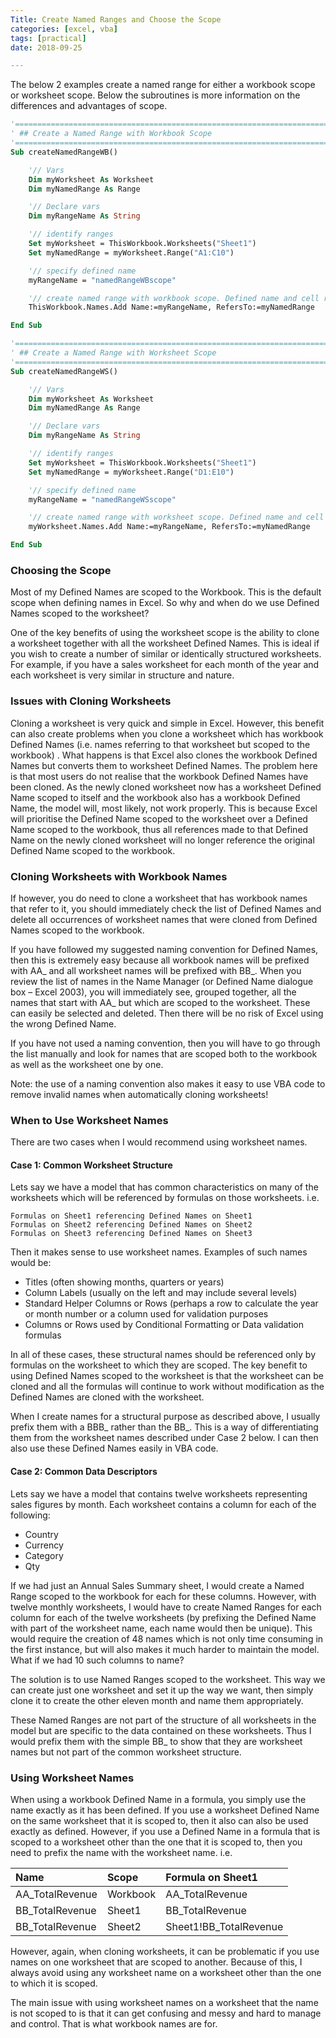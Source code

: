 ```yaml
---
Title: Create Named Ranges and Choose the Scope
categories: [excel, vba]
tags: [practical]
date: 2018-09-25

---
```


The below 2 examples create a named range for either a workbook scope or worksheet scope.
Below the subroutines is more information on the differences and advantages of scope.

```vb
'==================================================================================================
' ## Create a Named Range with Workbook Scope
'==================================================================================================
Sub createNamedRangeWB()

    '// Vars
    Dim myWorksheet As Worksheet
    Dim myNamedRange As Range

    '// Declare vars
    Dim myRangeName As String

    '// identify ranges
    Set myWorksheet = ThisWorkbook.Worksheets("Sheet1")
    Set myNamedRange = myWorksheet.Range("A1:C10")

    '// specify defined name
    myRangeName = "namedRangeWBscope"

    '// create named range with workbook scope. Defined name and cell range are as specified
    ThisWorkbook.Names.Add Name:=myRangeName, RefersTo:=myNamedRange

End Sub

'==================================================================================================
' ## Create a Named Range with Worksheet Scope
'==================================================================================================
Sub createNamedRangeWS()

    '// Vars
    Dim myWorksheet As Worksheet
    Dim myNamedRange As Range

    '// Declare vars
    Dim myRangeName As String

    '// identify ranges
    Set myWorksheet = ThisWorkbook.Worksheets("Sheet1")
    Set myNamedRange = myWorksheet.Range("D1:E10")

    '// specify defined name
    myRangeName = "namedRangeWSscope"

    '// create named range with worksheet scope. Defined name and cell range are as specified
    myWorksheet.Names.Add Name:=myRangeName, RefersTo:=myNamedRange

End Sub
```

### Choosing the Scope
Most of my Defined Names are scoped to the Workbook. This is the default scope when defining names in Excel. So why and when do we use Defined Names scoped to the worksheet?

One of the key benefits of using the worksheet scope is the ability to clone a worksheet together with all the worksheet Defined Names. This is ideal if you wish to create a number of similar or identically structured worksheets. For example, if you have a sales worksheet for each month of the year and each worksheet is very similar in structure and nature.

### Issues with Cloning Worksheets
Cloning a worksheet is very quick and simple in Excel. However, this benefit can also create problems when you clone a worksheet which has workbook Defined Names (i.e. names referring to that worksheet but scoped to the workbook) . What happens is that Excel also clones the workbook Defined Names but converts them to worksheet Defined Names. The problem here is that most users do not realise that the workbook Defined Names have been cloned. As the newly cloned worksheet now has a worksheet Defined Name scoped to itself and the workbook also has a workbook Defined Name, the model will, most likely, not work properly. This is because Excel will prioritise the Defined Name scoped to the worksheet over a Defined Name scoped to the workbook, thus all references made to that Defined Name on the newly cloned worksheet will no longer reference the original Defined Name scoped to the workbook.

### Cloning Worksheets with Workbook Names
If however, you do need to clone a worksheet that has workbook names that refer to it, you should immediately check the list of Defined Names and delete all occurrences of worksheet names that were cloned from Defined Names scoped to the workbook.

If you have followed my suggested naming convention for Defined Names, then this is extremely easy because all workbook names will be prefixed with AA_ and all worksheet names will be prefixed with BB_. When you review the list of names in the Name Manager (or Defined Name dialogue box – Excel 2003), you will immediately see, grouped together, all the names that start with AA_ but which are scoped to the worksheet. These can easily be selected and deleted. Then there will be no risk of Excel using the wrong Defined Name.

If you have not used a naming convention, then you will have to go through the list manually and look for names that are scoped both to the workbook as well as the worksheet one by one.

Note: the use of a naming convention also makes it easy to use VBA code to remove invalid names when automatically cloning worksheets!

### When to Use Worksheet Names
There are two cases when I would recommend using worksheet names.

#### Case 1: Common Worksheet Structure
Lets say we have a model that has common characteristics on many of the worksheets which will be referenced by formulas on those worksheets. i.e.

```
Formulas on Sheet1 referencing Defined Names on Sheet1
Formulas on Sheet2 referencing Defined Names on Sheet2
Formulas on Sheet3 referencing Defined Names on Sheet3
```

Then it makes sense to use worksheet names. Examples of such names would be:
- Titles (often showing months, quarters or years)
- Column Labels (usually on the left and may include several levels)
- Standard Helper Columns or Rows (perhaps a row to calculate the year or month number or a column used for validation purposes
- Columns or Rows used by Conditional Formatting or Data validation formulas

In all of these cases, these structural names should be referenced only by formulas on the worksheet to which they are scoped. The key benefit to using Defined Names scoped to the worksheet is that the worksheet can be cloned and all the formulas will continue to work without modification as the Defined Names are cloned with the worksheet.

When I create names for a structural purpose as described above, I usually prefix them with a BBB_ rather than the BB_. This is a way of differentiating them from the worksheet names described under Case 2 below. I can then also use these Defined Names easily in VBA code.

#### Case 2: Common Data Descriptors
Lets say we have a model that contains twelve worksheets representing sales figures by month. Each worksheet contains a column for each of the following:
- Country
- Currency
- Category
- Qty

If we had just an Annual Sales Summary sheet, I would create a Named Range scoped to the workbook for each for these columns. However, with twelve monthly worksheets, I would have to create Named Ranges for each column for each of the twelve worksheets (by prefixing the Defined Name with part of the worksheet name, each name would then be unique). This would require the creation of 48 names which is not only time consuming in the first instance, but will also makes it much harder to maintain the model. What if we had 10 such columns to name?

The solution is to use Named Ranges scoped to the worksheet. This way we can create just one worksheet and set it up the way we want, then simply clone it to create the other eleven month and name them appropriately.

These Named Ranges are not part of the structure of all worksheets in the model but are specific to the data contained on these worksheets. Thus I would prefix them with the simple BB_ to show that they are worksheet names but not part of the common worksheet structure.

### Using Worksheet Names
When using a workbook Defined Name in a formula, you simply use the name exactly as it has been defined. If you use a worksheet Defined Name on the same worksheet that it is scoped to, then it also can also be used exactly as defined. However, if you use a Defined Name in a formula that is scoped to a worksheet other than the one that it is scoped to, then you need to prefix the name with the worksheet name. i.e.

| Name            | Scope    | Formula on Sheet1      |
|:----------------|:---------|:-----------------------|
| AA_TotalRevenue | Workbook | AA_TotalRevenue        |
| BB_TotalRevenue | Sheet1   | BB_TotalRevenue        |
| BB_TotalRevenue | Sheet2   | Sheet1!BB_TotalRevenue |

However, again, when cloning worksheets, it can be problematic if you use names on one worksheet that are scoped to another. Because of this, I always avoid using any worksheet name on a worksheet other than the one to which it is scoped.

The main issue with using worksheet names on a worksheet that the name is not scoped to is that it can get confusing and messy and hard to manage and control. That is what workbook names are for.
